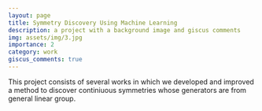 ```yaml
---
layout: page
title: Symmetry Discovery Using Machine Learning
description: a project with a background image and giscus comments
img: assets/img/3.jpg
importance: 2
category: work
giscus_comments: true
---
```


This project consists of several works in which we developed and improved a method to discover continiuous symmetries whose generators are from general linear group.
